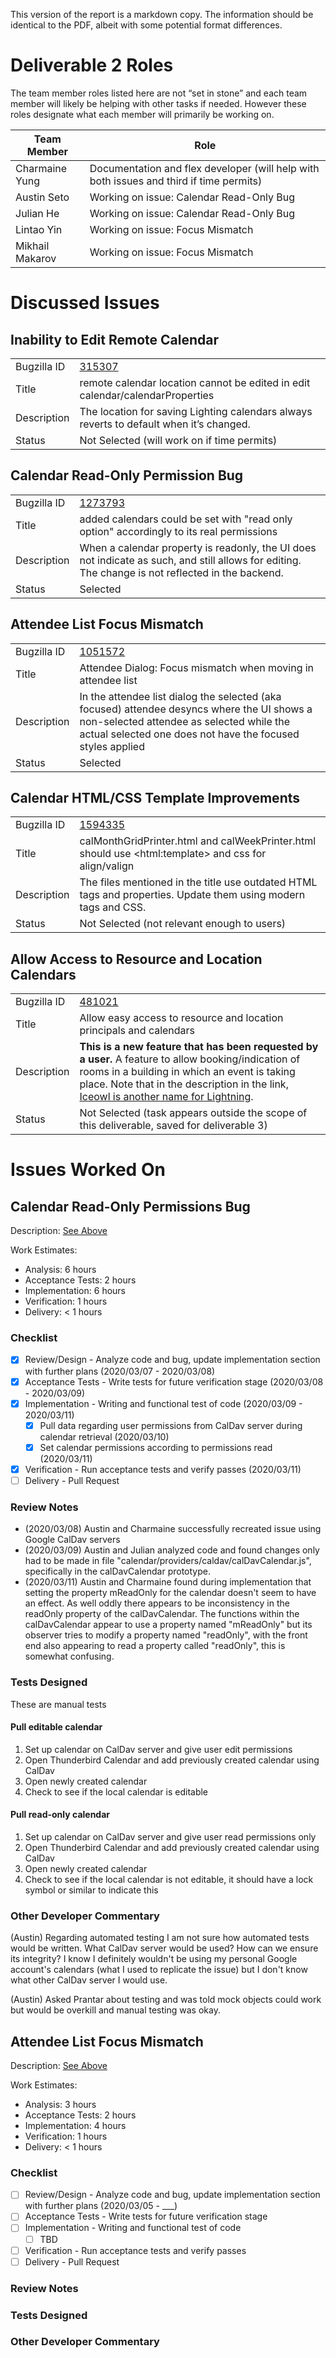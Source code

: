 This version of the report is a markdown copy. The information should be identical to the PDF, albeit with some potential format differences. 

# Deliverable 2 Roles

The team member roles listed here are not “set in stone” and each team member will likely be helping with other tasks if needed. However these roles designate what each member will primarily be working on. 

| Team Member | Role |
| --- | --- |
| Charmaine Yung | Documentation and flex developer (will help with both issues and third if time permits) |
| Austin Seto | Working on issue: Calendar Read-Only Bug |
| Julian He | Working on issue: Calendar Read-Only Bug |
| Lintao Yin | Working on issue: Focus Mismatch |
| Mikhail Makarov | Working on issue: Focus Mismatch |

# Discussed Issues

## Inability to Edit Remote Calendar

| | |
| --- | --- |
| Bugzilla ID | [315307](https://bugzilla.mozilla.org/show_bug.cgi?id=315307) |
| Title | remote calendar location cannot be edited in edit calendar/calendarProperties |
| Description | The location for saving Lighting calendars always reverts to default when it’s changed. |
| Status | Not Selected (will work on if time permits) |

## Calendar Read-Only Permission Bug

| | |
| --- | --- |
| Bugzilla ID | [1273793](https://bugzilla.mozilla.org/show_bug.cgi?id=1273793) |
| Title | added calendars could be set with "read only option" accordingly to its real permissions |
| Description | When a calendar property is readonly, the UI does not indicate as such, and still allows for editing. The change is not reflected in the backend. |
| Status | Selected |

## Attendee List Focus Mismatch

| | |
| --- | --- |
| Bugzilla ID | [1051572](https://bugzilla.mozilla.org/show_bug.cgi?id=1051572) |
| Title | Attendee Dialog: Focus mismatch when moving in attendee list |
| Description | In the attendee list dialog the selected (aka focused) attendee desyncs where the UI shows a non-selected attendee as selected while the actual selected one does not have the focused styles applied |
| Status | Selected |

## Calendar HTML/CSS Template Improvements

| | |
| --- | --- |
| Bugzilla ID | [1594335](https://bugzilla.mozilla.org/show_bug.cgi?id=1594335) |
| Title | calMonthGridPrinter.html and calWeekPrinter.html should use \<html:template> and css for align/valign |
| Description | The files mentioned in the title use outdated HTML tags and properties. Update them using modern tags and CSS. |
| Status | Not Selected (not relevant enough to users) |

## Allow Access to Resource and Location Calendars

| | |
| --- | --- |
| Bugzilla ID | [481021](https://bugzilla.mozilla.org/show_bug.cgi?id=481021) |
| Title | Allow easy access to resource and location principals and calendars |
| Description | **This is a new feature that has been requested by a user.** A feature to allow booking/indication of rooms in a building in which an event is taking place. Note that in the description in the link, [Iceowl is another name for Lightning](https://en.wikipedia.org/wiki/Mozilla_software_rebranded_by_Debian#Iceowl). |
| Status | Not Selected (task appears outside the scope of this deliverable, saved for deliverable 3) |

# Issues Worked On

## Calendar Read-Only Permissions Bug

Description: [See Above](#calendar-read-only-permission-bug)

Work Estimates:

* Analysis: 6 hours
* Acceptance Tests: 2 hours
* Implementation: 6 hours
* Verification: 1 hours
* Delivery: < 1 hours

### Checklist

- [x] Review/Design - Analyze code and bug, update implementation section with further plans (2020/03/07 - 2020/03/08)
- [x] Acceptance Tests - Write tests for future verification stage (2020/03/08 - 2020/03/09)
- [x] Implementation - Writing and functional test of code (2020/03/09 - 2020/03/11)
    - [x] Pull data regarding user permissions from CalDav server during calendar retrieval (2020/03/10)
    - [x] Set calendar permissions according to permissions read (2020/03/11)
- [x] Verification - Run acceptance tests and verify passes (2020/03/11)
- [ ] Delivery - Pull Request

### Review Notes

* (2020/03/08) Austin and Charmaine successfully recreated issue using Google CalDav servers
* (2020/03/09) Austin and Julian analyzed code and found changes only had to be made in file "calendar/providers/caldav/calDavCalendar.js", specifically in the calDavCalendar prototype. 
* (2020/03/11) Austin and Charmaine found during implementation that setting the property mReadOnly for the calendar doesn't seem to have an effect. As well oddly there appears to be inconsistency in the readOnly property of the calDavCalendar. The functions within the calDavCalendar appear to use a property named "mReadOnly" but its observer tries to modify a property named "readOnly", with the front end also appearing to read a property called "readOnly", this is somewhat confusing. 

### Tests Designed

These are manual tests

#### Pull editable calendar

1. Set up calendar on CalDav server and give user edit permissions
2. Open Thunderbird Calendar and add previously created calendar using CalDav
3. Open newly created calendar
4. Check to see if the local calendar is editable

#### Pull read-only calendar

1. Set up calendar on CalDav server and give user read permissions only
2. Open Thunderbird Calendar and add previously created calendar using CalDav
3. Open newly created calendar
4. Check to see if the local calendar is not editable, it should have a lock symbol or similar to indicate this

### Other Developer Commentary

(Austin) Regarding automated testing I am not sure how automated tests would be written. What CalDav server would be used? How can we ensure its integrity? I know I definitely wouldn't be using my personal Google account's calendars (what I used to replicate the issue) but I don't know what other CalDav server I would use. 

(Austin) Asked Prantar about testing and was told mock objects could work but would be overkill and manual testing was okay.

## Attendee List Focus Mismatch

Description: [See Above](#attendee-list-focus-mismatch)

Work Estimates:

* Analysis: 3 hours
* Acceptance Tests: 2 hours
* Implementation: 4 hours
* Verification: 1 hours
* Delivery: < 1 hours

### Checklist

- [ ] Review/Design - Analyze code and bug, update implementation section with further plans (2020/03/05 - ___)
- [ ] Acceptance Tests - Write tests for future verification stage
- [ ] Implementation - Writing and functional test of code
    - [ ] TBD
- [ ] Verification - Run acceptance tests and verify passes
- [ ] Delivery - Pull Request

### Review Notes

### Tests Designed

### Other Developer Commentary
